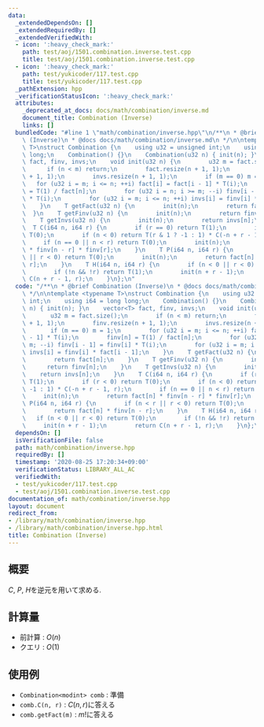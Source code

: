 ```yaml
---
data:
  _extendedDependsOn: []
  _extendedRequiredBy: []
  _extendedVerifiedWith:
  - icon: ':heavy_check_mark:'
    path: test/aoj/1501.combination.inverse.test.cpp
    title: test/aoj/1501.combination.inverse.test.cpp
  - icon: ':heavy_check_mark:'
    path: test/yukicoder/117.test.cpp
    title: test/yukicoder/117.test.cpp
  _pathExtension: hpp
  _verificationStatusIcon: ':heavy_check_mark:'
  attributes:
    _deprecated_at_docs: docs/math/combination/inverse.md
    document_title: Combination (Inverse)
    links: []
  bundledCode: "#line 1 \"math/combination/inverse.hpp\"\n/**\n * @brief Combination\
    \ (Inverse)\n * @docs docs/math/combination/inverse.md\n */\n\ntemplate <typename\
    \ T>\nstruct Combination {\n    using u32 = unsigned int;\n    using i64 = long\
    \ long;\n    Combination() {}\n    Combination(u32 n) { init(n); }\n    vector<T>\
    \ fact, finv, invs;\n    void init(u32 n) {\n        u32 m = fact.size();\n  \
    \      if (n < m) return;\n        fact.resize(n + 1, 1);\n        finv.resize(n\
    \ + 1, 1);\n        invs.resize(n + 1, 1);\n        if (m == 0) m = 1;\n     \
    \   for (u32 i = m; i <= n; ++i) fact[i] = fact[i - 1] * T(i);\n        finv[n]\
    \ = T(1) / fact[n];\n        for (u32 i = n; i >= m; --i) finv[i - 1] = finv[i]\
    \ * T(i);\n        for (u32 i = m; i <= n; ++i) invs[i] = finv[i] * fact[i - 1];\n\
    \    }\n    T getFact(u32 n) {\n        init(n);\n        return fact[n];\n  \
    \  }\n    T getFinv(u32 n) {\n        init(n);\n        return finv[n];\n    }\n\
    \    T getInvs(u32 n) {\n        init(n);\n        return invs[n];\n    }\n  \
    \  T C(i64 n, i64 r) {\n        if (r == 0) return T(1);\n        if (r < 0) return\
    \ T(0);\n        if (n < 0) return T(r & 1 ? -1 : 1) * C(-n + r - 1, r);\n   \
    \     if (n == 0 || n < r) return T(0);\n        init(n);\n        return fact[n]\
    \ * finv[n - r] * finv[r];\n    }\n    T P(i64 n, i64 r) {\n        if (n < r\
    \ || r < 0) return T(0);\n        init(n);\n        return fact[n] * finv[n -\
    \ r];\n    }\n    T H(i64 n, i64 r) {\n        if (n < 0 || r < 0) return T(0);\n\
    \        if (!n && !r) return T(1);\n        init(n + r - 1);\n        return\
    \ C(n + r - 1, r);\n    }\n};\n"
  code: "/**\n * @brief Combination (Inverse)\n * @docs docs/math/combination/inverse.md\n\
    \ */\n\ntemplate <typename T>\nstruct Combination {\n    using u32 = unsigned\
    \ int;\n    using i64 = long long;\n    Combination() {}\n    Combination(u32\
    \ n) { init(n); }\n    vector<T> fact, finv, invs;\n    void init(u32 n) {\n \
    \       u32 m = fact.size();\n        if (n < m) return;\n        fact.resize(n\
    \ + 1, 1);\n        finv.resize(n + 1, 1);\n        invs.resize(n + 1, 1);\n \
    \       if (m == 0) m = 1;\n        for (u32 i = m; i <= n; ++i) fact[i] = fact[i\
    \ - 1] * T(i);\n        finv[n] = T(1) / fact[n];\n        for (u32 i = n; i >=\
    \ m; --i) finv[i - 1] = finv[i] * T(i);\n        for (u32 i = m; i <= n; ++i)\
    \ invs[i] = finv[i] * fact[i - 1];\n    }\n    T getFact(u32 n) {\n        init(n);\n\
    \        return fact[n];\n    }\n    T getFinv(u32 n) {\n        init(n);\n  \
    \      return finv[n];\n    }\n    T getInvs(u32 n) {\n        init(n);\n    \
    \    return invs[n];\n    }\n    T C(i64 n, i64 r) {\n        if (r == 0) return\
    \ T(1);\n        if (r < 0) return T(0);\n        if (n < 0) return T(r & 1 ?\
    \ -1 : 1) * C(-n + r - 1, r);\n        if (n == 0 || n < r) return T(0);\n   \
    \     init(n);\n        return fact[n] * finv[n - r] * finv[r];\n    }\n    T\
    \ P(i64 n, i64 r) {\n        if (n < r || r < 0) return T(0);\n        init(n);\n\
    \        return fact[n] * finv[n - r];\n    }\n    T H(i64 n, i64 r) {\n     \
    \   if (n < 0 || r < 0) return T(0);\n        if (!n && !r) return T(1);\n   \
    \     init(n + r - 1);\n        return C(n + r - 1, r);\n    }\n};\n"
  dependsOn: []
  isVerificationFile: false
  path: math/combination/inverse.hpp
  requiredBy: []
  timestamp: '2020-08-25 17:20:34+09:00'
  verificationStatus: LIBRARY_ALL_AC
  verifiedWith:
  - test/yukicoder/117.test.cpp
  - test/aoj/1501.combination.inverse.test.cpp
documentation_of: math/combination/inverse.hpp
layout: document
redirect_from:
- /library/math/combination/inverse.hpp
- /library/math/combination/inverse.hpp.html
title: Combination (Inverse)
---
```

## 概要

$C$, $P$, $H$を逆元を用いて求める.

## 計算量

- 前計算 : $O(n)$
- クエリ : $O(1)$

## 使用例

- `Combination<modint> comb` : 準備
- `comb.C(n, r)` : $C(n, r)$に答える
- `comb.getFact(m)` : $m!$に答える
